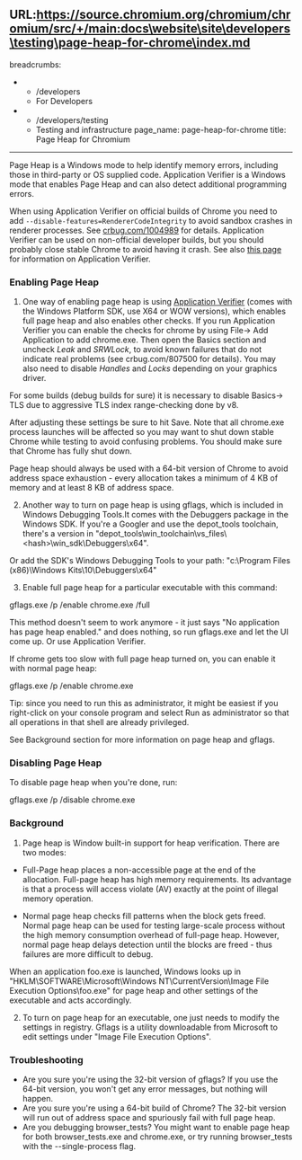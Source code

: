 URL:https://source.chromium.org/chromium/chromium/src/+/main:docs\website\site\developers\testing\page-heap-for-chrome\index.md
---
breadcrumbs:
- - /developers
  - For Developers
- - /developers/testing
  - Testing and infrastructure
page_name: page-heap-for-chrome
title: Page Heap for Chromium
---

Page Heap is a Windows mode to help identify memory errors, including those in
third-party or OS supplied code. Application Verifier is a Windows mode that
enables Page Heap and can also detect additional programming errors.

When using Application Verifier on official builds of Chrome you need to add
`--disable-features=RendererCodeIntegrity` to avoid sandbox crashes in renderer
processes. See [crbug.com/1004989](https://crbug.com/1004989) for details.
Application Verifier can be used on non-official developer builds, but you
should probably close stable Chrome to avoid having it crash. See also [this
page](/developers/how-tos/debugging-on-windows) for information on Application
Verifier.

### Enabling Page Heap

1. One way of enabling page heap is using [Application
Verifier](https://randomascii.wordpress.com/2011/12/07/increased-reliability-through-more-crashes/)
(comes with the Windows Platform SDK, use X64 or WOW versions), which enables
full page heap and also enables other checks. If you run Application Verifier
you can enable the checks for chrome by using File-&gt; Add Application to add
chrome.exe. Then open the Basics section and uncheck *Leak* and *SRWLock*, to
avoid known failures that do not indicate real problems (see crbug.com/807500
for details). You may also need to disable *Handles* and *Locks* depending on
your graphics driver.

For some builds (debug builds for sure) it is necessary to disable Basics-&gt;
TLS due to aggressive TLS index range-checking done by v8.

After adjusting these settings be sure to hit Save. Note that all chrome.exe
process launches will be affected so you may want to shut down stable Chrome
while testing to avoid confusing problems. You should make sure that Chrome has
fully shut down.

Page heap should always be used with a 64-bit version of Chrome to avoid address
space exhaustion - every allocation takes a minimum of 4 KB of memory and at
least 8 KB of address space.

2. Another way to turn on page heap is using gflags, which is included in
Windows Debugging Tools.It comes with the Debuggers package in the Windows SDK.
If you're a Googler and use the depot_tools toolchain, there's a version in
"depot_tools\\win_toolchain\\vs_files\\&lt;hash&gt;\\win_sdk\\Debuggers\\x64".

Or add the SDK's Windows Debugging Tools to your path: "c:\\Program Files
(x86)\\Windows Kits\\10\\Debuggers\\x64"

3. Enable full page heap for a particular executable with this command:

gflags.exe /p /enable chrome.exe /full

This method doesn't seem to work anymore - it just says "No application has page
heap enabled." and does nothing, so run gflags.exe and let the UI come up. Or
use Application Verifier.

If chrome gets too slow with full page heap turned on, you can enable it with
normal page heap:

gflags.exe /p /enable chrome.exe

Tip: since you need to run this as administrator, it might be easiest if you
right-click on your console program and select Run as administrator so that all
operations in that shell are already privileged.

See Background section for more information on page heap and gflags.

### Disabling Page Heap

To disable page heap when you're done, run:

gflags.exe /p /disable chrome.exe

### Background

1. Page heap is Window built-in support for heap verification. There are two
modes:

- Full-Page heap places a non-accessible page at the end of the allocation.
Full-page heap has high memory requirements. Its advantage is that a process
will access violate (AV) exactly at the point of illegal memory operation.

- Normal page heap checks fill patterns when the block gets freed. Normal page
heap can be used for testing large-scale process without the high memory
consumption overhead of full-page heap. However, normal page heap delays
detection until the blocks are freed - thus failures are more difficult to
debug.

When an application foo.exe is launched, Windows looks up in
"HKLM\\SOFTWARE\\Microsoft\\Windows NT\\CurrentVersion\\Image File Execution
Options\\foo.exe" for page heap and other settings of the executable and acts
accordingly.

2. To turn on page heap for an executable, one just needs to modify the settings
in registry. Gflags is a utility downloadable from Microsoft to edit settings
under "Image File Execution Options".

### Troubleshooting

*   Are you sure you're using the 32-bit version of gflags? If you use
            the 64-bit version, you won't get any error messages, but nothing
            will happen.
*   Are you sure you're using a 64-bit build of Chrome? The 32-bit
            version will run out of address space and spuriously fail with full
            page heap.
*   Are you debugging browser_tests? You might want to enable page heap
            for both browser_tests.exe and chrome.exe, or try running
            browser_tests with the --single-process flag.
